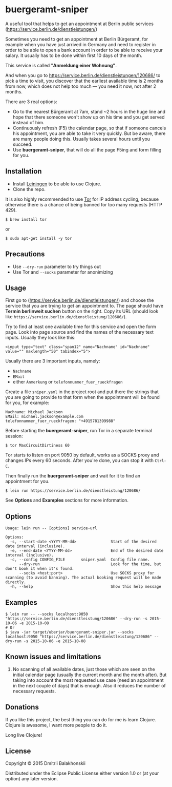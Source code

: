 # buergeramt-sniper

A useful tool that helps to get an appointment at Berlin public services (https://service.berlin.de/dienstleistungen/)

Sometimes you need to get an appointment at Berlin Bürgeramt, for example when you have just arrived in Germany and need to register in order to be able to open a bank account in order to be able to receive your salary. It usually has to be done within first 10 days of the month.

This service is called **"Anmeldung einer Wohnung"**.

And when you go to https://service.berlin.de/dienstleistungen/120686/ to pick a time to visit, you discover that the earliest available time is 2 months from now, which does not help too much — you need it now, not after 2 months.

There are 3 real options:

- Go to the nearest Bürgeramt at 7am, stand ~2 hours in the huge line and hope that there someone won't show up on his time and you get served instead of him.
- Continuously refresh (F5) the calendar page, so that if someone cancels his appointment, you are able to take it very quickly. But be aware, there are many people doing this. Usually takes several hours until you succeed.
- Use **buergeramt-sniper**, that will do all the page F5ing and form filling for you.

## Installation

- Install [Leiningen](http://leiningen.org/) to be able to use Clojure.
- Clone the repo.

It is also highly recommended to use [Tor](https://www.torproject.org/docs/documentation.html.en) for IP address cycling, because otherwise there is a chance of being banned for too many requests (HTTP 429).

    $ brew install tor

or

    $ sudo apt-get install -y tor

## Precautions

- Use `--dry-run` parameter to try things out
- Use Tor and `--socks` parameter for anonimizing

## Usage

First go to (https://service.berlin.de/dienstleistungen/) and choose the service that you are trying to get an appointment to.
The page should have **Termin berlinweit suchen** button on the right.
Copy its URL (should look like `https://service.berlin.de/dienstleistung/120686/`).

Try to find at least one available time for this service and open the form page. Look into page source and find the names of the necessary text inputs. Usually they look like this:

```
<input type="text" class="span12" name="Nachname" id="Nachname" value="" maxlength="50" tabindex="5">
```

Usually there are 3 important inputs, namely:

- `Nachname`
- `EMail`
- either `Anmerkung` or `telefonnummer_fuer_rueckfragen`

Create a file `sniper.yaml` in the project root and put there the strings that you are going to provide to that form when the appointment will be found for you, for example:

```
Nachname: Michael Jackson
EMail: michael.jackson@example.com
telefonnummer_fuer_rueckfragen: "+4915781399988"
```

Before starting the **buergeramt-sniper**, run Tor in a separate terminal session:

    $ tor MaxCircuitDirtiness 60

Tor starts to listen on port 9050 by default, works as a SOCKS proxy and changes IPs every 60 seconds. After you're done, you can stop it with `Ctrl-C`.

Then finally run the **buergeramt-sniper** and wait for it to find an appointment for you.

    $ lein run https://service.berlin.de/dienstleistung/120686/

See **Options** and **Examples** sections for more information.

## Options

```
Usage: lein run -- [options] service-url

Options:
  -s, --start-date <YYYY-MM-dd>               Start of the desired date interval (inclusive).
  -e, --end-date <YYYY-MM-dd>                 End of the desired date interval (inclusive).
  -c, --config CONFIG_FILE       sniper.yaml  Config file name.
      --dry-run                               Look for the time, but don't book it when it's found.
      --socks <host:port>                     Use SOCKS proxy for scanning (to avoid banning). The actual booking request will be made directly.
  -h, --help                                  Show this help message
```

## Examples

```
$ lein run -- --socks localhost:9050 "https://service.berlin.de/dienstleistung/120686" --dry-run -s 2015-10-06 -e 2015-10-08
# Or
$ java -jar target/uberjar/buergeramt-sniper.jar --socks localhost:9050 "https://service.berlin.de/dienstleistung/120686" --dry-run -s 2015-10-06 -e 2015-10-08
```

## Known issues and limitations

1. No scanning of all available dates, just those which are seen on the initial calendar page (usually the current month and the month after). But taking into account the most requested use case (need an appointment in the next couple of days) that is enough. Also it reduces the number of necessary requests.

## Donations

If you like this project, the best thing you can do for me is learn Clojure. Clojure is awesome, I want more people to do it.

Long live Clojure!

## License

Copyright © 2015 Dmitrii Balakhonskii

Distributed under the Eclipse Public License either version 1.0 or (at
your option) any later version.
